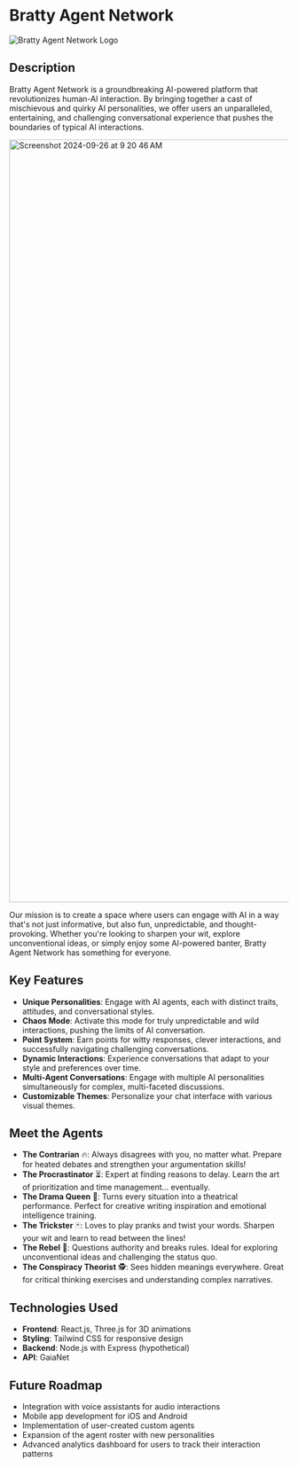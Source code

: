 # Bratty Agent Network

![Bratty Agent Network Logo](path/to/your/logo.png)

## Description

Bratty Agent Network is a groundbreaking AI-powered platform that revolutionizes human-AI interaction. By bringing together a cast of mischievous and quirky AI personalities, we offer users an unparalleled, entertaining, and challenging conversational experience that pushes the boundaries of typical AI interactions.

<img width="1376" alt="Screenshot 2024-09-26 at 9 20 46 AM" src="https://github.com/user-attachments/assets/b58cc553-91b8-432e-93e5-60c5cebf95a1">


Our mission is to create a space where users can engage with AI in a way that's not just informative, but also fun, unpredictable, and thought-provoking. Whether you're looking to sharpen your wit, explore unconventional ideas, or simply enjoy some AI-powered banter, Bratty Agent Network has something for everyone.

## Key Features

- **Unique Personalities**: Engage with AI agents, each with distinct traits, attitudes, and conversational styles.
- **Chaos Mode**: Activate this mode for truly unpredictable and wild interactions, pushing the limits of AI conversation.
- **Point System**: Earn points for witty responses, clever interactions, and successfully navigating challenging conversations.
- **Dynamic Interactions**: Experience conversations that adapt to your style and preferences over time.
- **Multi-Agent Conversations**: Engage with multiple AI personalities simultaneously for complex, multi-faceted discussions.
- **Customizable Themes**: Personalize your chat interface with various visual themes.

## Meet the Agents

- **The Contrarian** 🔥: Always disagrees with you, no matter what. Prepare for heated debates and strengthen your argumentation skills!
- **The Procrastinator** ⏳: Expert at finding reasons to delay. Learn the art of prioritization and time management... eventually.
- **The Drama Queen** 👑: Turns every situation into a theatrical performance. Perfect for creative writing inspiration and emotional intelligence training.
- **The Trickster** 🃏: Loves to play pranks and twist your words. Sharpen your wit and learn to read between the lines!
- **The Rebel** 🎸: Questions authority and breaks rules. Ideal for exploring unconventional ideas and challenging the status quo.
- **The Conspiracy Theorist** 🕵️: Sees hidden meanings everywhere. Great for critical thinking exercises and understanding complex narratives.



## Technologies Used

- **Frontend**: React.js, Three.js for 3D animations
- **Styling**: Tailwind CSS for responsive design
- **Backend**: Node.js with Express (hypothetical)
- **API**: GaiaNet


## Future Roadmap

- Integration with voice assistants for audio interactions
- Mobile app development for iOS and Android
- Implementation of user-created custom agents
- Expansion of the agent roster with new personalities
- Advanced analytics dashboard for users to track their interaction patterns




